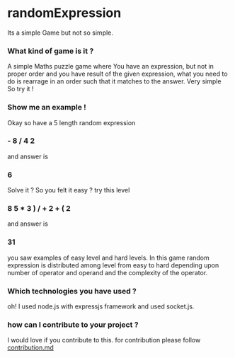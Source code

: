 # randomExpression
Its a simple Game but not so simple.
<h3>What kind of game is it ? </h3>
A simple Maths puzzle game where You have an expression, but not in proper order and you have result of the given expression, what you need to do is rearrage in an
order such that it matches to the answer. Very simple So try it !
<h3>Show me an example !</h3>
Okay so have a 5 length random expression <h3>- 8  /  4   2</h3> and answer is <h3>6</h3> Solve it ? 
So you felt it easy ? try this level    <h3>8   5  *  3  )  /  + 2   +  (  2</h3> and answer is <h3>31</h3>
you saw  examples of easy level and hard levels. In this game random expression is distributed among level from easy to hard depending upon
number of operator and operand and the complexity of the operator.
<h3>Which technologies you have used ? </h3>
 oh! I used node.js with expressjs framework and used socket.js. 
<h3>how can I contribute to your project ? </h3>
I would love if you contribute to this. for contribution please follow <a href="contribution.md">contribution.md</a>

